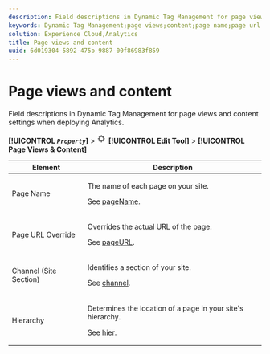 ```yaml
---
description: Field descriptions in Dynamic Tag Management for page views and content settings when deploying Analytics.
keywords: Dynamic Tag Management;page views;content;page name;page url override;channel;site section;hierarchy
solution: Experience Cloud,Analytics
title: Page views and content
uuid: 6d019304-5892-475b-9887-00f86983f859
---
```


# Page views and content

Field descriptions in Dynamic Tag Management for page views and content settings when deploying Analytics.

**[!UICONTROL  *`Property`*]** > ![Gear icon](assets/settings_gear.png) **[!UICONTROL Edit Tool]** > **[!UICONTROL Page Views & Content]**

<table id="table_654149A8A66B404BBF9BAF8EC67F5F8F">
 <thead>
  <tr>
   <th colname="col1" class="entry"> Element </th>
   <th colname="col2" class="entry"> Description </th>
  </tr>
 </thead>
 <tbody>
  <tr>
   <td colname="col1"> Page Name </td>
   <td colname="col2"> <p>The name of each page on your site. </p> <p>See <a href="../../../vars/page-vars/pagename.md">pageName</a>. </p> </td>
  </tr>
  <tr>
   <td colname="col1"> Page URL Override </td>
   <td colname="col2"> <p> Overrides the actual URL of the page. </p> <p>See <a href="../../../vars/page-vars/pageurl.md">pageURL</a>. </p> </td>
  </tr>
  <tr>
   <td colname="col1"> Channel (Site Section) </td>
   <td colname="col2"> <p>Identifies a section of your site. </p> <p>See <a href="../../../vars/page-vars/channel.md">channel</a>. </p> </td>
  </tr>
  <tr>
   <td colname="col1"> Hierarchy </td>
   <td colname="col2"> <p>Determines the location of a page in your site's hierarchy. </p> <p>See <a href="../../../vars/page-vars/hier.md">hier</a>. </p> </td>
  </tr>
 </tbody>
</table>
